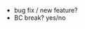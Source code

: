 - bug fix / new feature?   <!-- #issue numbers, if any -->
- BC break? yes/no

<!--
Describe your changes here to communicate to the maintainers why we should accept this pull request.

Please add new tests to show the fix or feature works.

Thanks for contributing to Baraja opensource ecosystem!
-->
